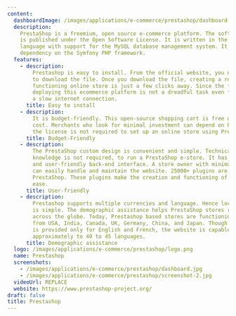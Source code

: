 ```yaml
---
content:
  dashboardImage: /images/applications/e-commerce/prestashop/dashboard.jpg
  description:
    PrestaShop is a freemium, open source e-commerce platform. The software
    is published under the Open Software License. It is written in the PHP programming
    language with support for the MySQL database management system. It has a software
    dependency on the Symfony PHP framework.
  features:
    - description:
        Prestashop is easy to install. From the official website, you need
        to download the file. Once you download the file, creating a responsive and
        functioning online store is just a few clicks away. Since the file size is 6Mb,
        deploying this ecommerce platform is not a dreadful task even for users with
        a slow internet connection.
      title: Easy to install
    - description:
        It is budget-friendly. This open-source shopping cart is free of
        cost. Merchants who look for minimal investment can depend on Prestashop because
        the license is not required to set up an online store using PrestaShop.
      title: Budget-Friendly
    - description:
        The PrestaShop custom design is convenient and simple. Technical
        knowledge is not required, to run a PrestaShop e-store. It has a simple design
        and user-friendly back-end interface. A store owner with minimal technical knowledge
        can easily handle and maintain the website. 25000+ plugins are available for
        PrestaShop. These plugins make the creation and functioning of the store at
        ease.
      title: User-friendly
    - description:
        Prestashop supports multiple currencies and language. Hence localization
        is simple. The demographic assistance helps PrestaShop stores run effectively
        across the globe. Today, Prestashop based stores are functioning effectively
        from USA, India, Canada, UK, Germany, China, and Japan. Though complete support
        is provided only for English and French, the website is capable of translating
        approximately to 40 to 45 languages.
      title: Demographic assistance
  logo: /images/applications/e-commerce/prestashop/logo.png
  name: Prestashop
  screenshots:
    - /images/applications/e-commerce/prestashop/dashboard.jpg
    - /images/applications/e-commerce/prestashop/screenshot-2.jpg
  videoUrl: REPLACE
  website: https://www.prestashop-project.org/
draft: false
title: Prestashop
---
```

